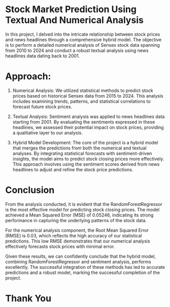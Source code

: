 # Stock Market Prediction Using Textual And Numerical Analysis
In this project, I delved into the intricate relationship between stock prices and news headlines through a comprehensive hybrid model. The objective is to perform a detailed numerical analysis of Sensex stock data spanning from 2010 to 2024 and conduct a robust textual analysis using news headlines data dating back to 2001.

# Approach:

1. Numerical Analysis: We utilized statistical methods to predict stock prices based on historical Sensex data from 2015 to 2024. This analysis includes examining trends, patterns, and statistical correlations to forecast future stock prices.

2. Textual Analysis: Sentiment analysis was applied to news headlines data starting from 2001. By evaluating the sentiments expressed in these headlines, we assessed their potential impact on stock prices, providing a qualitative layer to our analysis.

3. Hybrid Model Development: The core of the project is a hybrid model that merges the predictions from both the numerical and textual analyses. By integrating statistical forecasts with sentiment-driven insights, the model aims to predict stock closing prices more effectively. This approach involves using the sentiment scores derived from news headlines to adjust and refine the stock price predictions.

# Conclusion

From the analysis conducted, it is evident that the RandomForestRegressor is the most effective model for predicting stock closing prices. The model achieved a Mean Squared Error (MSE) of 0.05246, indicating its strong performance in capturing the underlying patterns of the stock data.

For the numerical analysis component, the Root Mean Squared Error (RMSE) is 0.03, which reflects the high accuracy of our statistical predictions. This low RMSE demonstrates that our numerical analysis effectively forecasts stock prices with minimal error.

Given these results, we can confidently conclude that the hybrid model, combining RandomForestRegressor and sentiment analysis, performs excellently. The successful integration of these methods has led to accurate predictions and a robust model, marking the successful completion of the project.

# Thank You
